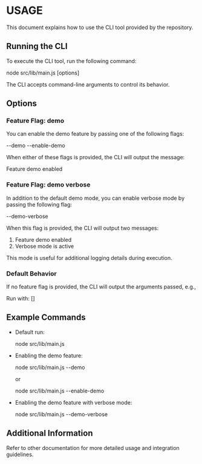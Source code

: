 # USAGE

This document explains how to use the CLI tool provided by the repository.

## Running the CLI

To execute the CLI tool, run the following command:

  node src/lib/main.js [options]

The CLI accepts command-line arguments to control its behavior.

## Options

### Feature Flag: demo

You can enable the demo feature by passing one of the following flags:

  --demo
  --enable-demo

When either of these flags is provided, the CLI will output the message:

  Feature demo enabled

### Feature Flag: demo verbose

In addition to the default demo mode, you can enable verbose mode by passing the following flag:

  --demo-verbose

When this flag is provided, the CLI will output two messages:

  1. Feature demo enabled
  2. Verbose mode is active

This mode is useful for additional logging details during execution.

### Default Behavior

If no feature flag is provided, the CLI will output the arguments passed, e.g.,

  Run with: []

## Example Commands

- Default run:

  node src/lib/main.js

- Enabling the demo feature:

  node src/lib/main.js --demo

  or

  node src/lib/main.js --enable-demo

- Enabling the demo feature with verbose mode:

  node src/lib/main.js --demo-verbose

## Additional Information

Refer to other documentation for more detailed usage and integration guidelines.
